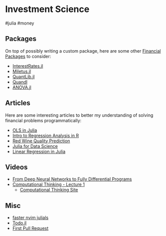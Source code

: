 # Investment Science

#julia
#money

## Packages

On top of possibly writing a custom package, here are some other
[Financial Packages](https://www.juliapackages.com/c/finance?sort=stars) to
consider:

- [InterestRates.jl](https://felipenoris.github.io/InterestRates.jl/stable/)
- [Miletus.jl](https://github.com/JuliaComputing/Miletus.jl)
- [QuantLib.jl](https://github.com/pazzo83/QuantLib.jl)
- [Quandl](https://quandljl.readthedocs.io/en/latest/)
- [ANOVA.jl](https://github.com/marcpabst/ANOVA.jl)

## Articles

Here are some interesting articles to better my understanding of solving
financial problems programmatically:

- [OLS in Julia](https://juliaeconomics.com/2014/06/15/introductory-example-ordinary-least-squares/)
- [Intro to Regression Analysis in R](https://www.joshuapkeller.com/page/introregression/)
- [Red Wine Quality Prediction](https://towardsdatascience.com/red-wine-quality-prediction-using-regression-modeling-and-machine-learning-7a3e2c3e1f46)
- [Julia for Data Science](https://towardsdatascience.com/julia-for-data-science-how-to-build-linear-regression-from-scratch-with-julia-6d1521a00611)
- [Linear Regression in Julia](https://www.machinelearningplus.com/linear-regression-in-julia/)

## Videos

- [From Deep Neural Networks to Fully Differential Programs](https://www.youtube.com/watch?v=YVABTDrQ0eQ)
- [Computational Thinking - Lecture 1](https://www.youtube.com/watch?v=3zTO3LEY-cM&list=PLP8iPy9hna6T56GkMHEdSrjCCheNuEwI0)
  - [Computational Thinking Site](https://computationalthinking.mit.edu/Spring21/images/)

## Misc

- [faster nvim julials](https://github.com/fredrikekre/.dotfiles/blob/1a6e345f8ff42c42c0869f31bd08ecad968e2b2b/.julia/environments/nvim-lspconfig/Makefile)
- [Todo.jl](https://github.com/analytech-solutions/Todo.jl)
- [First Pull Request](https://www.youtube.com/watch?v=WNEu0vgFnkg)

